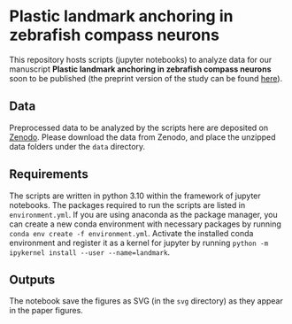 # Plastic landmark anchoring in zebrafish compass neurons
This repository hosts scripts (jupyter notebooks) to analyze data for our manuscript **Plastic landmark anchoring in zebrafish compass neurons** soon to be published (the preprint version of the study can be found [here](https://doi.org/10.1101/2024.12.13.628331)).

## Data
Preprocessed data to be analyzed by the scripts here are deposited on [Zenodo](https://doi.org/10.5281/zenodo.17233579).
Please download the data from Zenodo, and place the unzipped data folders under the `data` directory.

## Requirements
The scripts are written in python 3.10 within the framework of jupyter notebooks.
The packages required to run the scripts are listed in `environment.yml`.
If you are using anaconda as the package manager, you can create a new conda environment with necessary packages by running `conda env create -f environment.yml`.
Activate the installed conda environment and register it as a kernel for jupyter by running `python -m ipykernel install --user --name=landmark`.

## Outputs
The notebook save the figures as SVG (in the `svg` directory) as they appear in the paper figures.
